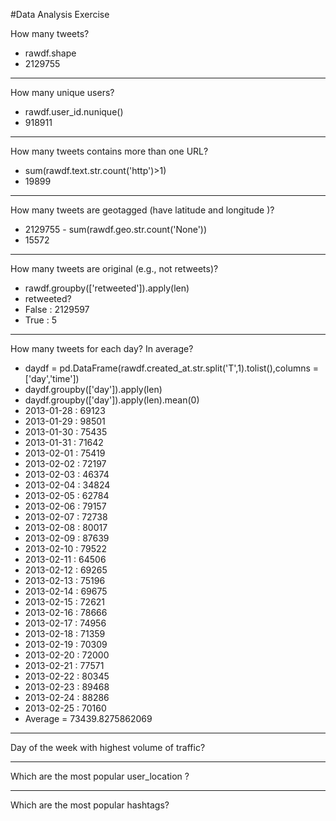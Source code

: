 #Data Analysis Exercise

How many tweets?
* rawdf.shape
* 2129755
- - - -

How many unique users?
* rawdf.user_id.nunique()
* 918911
- - - -

How many tweets contains more than one URL?
* sum(rawdf.text.str.count('http')>1)
* 19899
- - - -

How many tweets are geotagged (have latitude and longitude )?
* 2129755 - sum(rawdf.geo.str.count('None'))
* 15572
- - - -

How many tweets are original (e.g., not retweets)?
* rawdf.groupby(['retweeted']).apply(len)
* retweeted?
* False : 2129597
* True : 5
- - - -

How many tweets for each day? In average?
* daydf = pd.DataFrame(rawdf.created_at.str.split('T',1).tolist(),columns = ['day','time'])
* daydf.groupby(['day']).apply(len)
* daydf.groupby(['day']).apply(len).mean(0)
* 2013-01-28 : 69123
* 2013-01-29 : 98501
* 2013-01-30 : 75435
* 2013-01-31 : 71642
* 2013-02-01 : 75419
* 2013-02-02 : 72197
* 2013-02-03 : 46374
* 2013-02-04 : 34824
* 2013-02-05 : 62784
* 2013-02-06 : 79157
* 2013-02-07 : 72738
* 2013-02-08 : 80017
* 2013-02-09 : 87639
* 2013-02-10 : 79522
* 2013-02-11 : 64506
* 2013-02-12 : 69265
* 2013-02-13 : 75196
* 2013-02-14 : 69675
* 2013-02-15 : 72621
* 2013-02-16 : 78666
* 2013-02-17 : 74956
* 2013-02-18 : 71359
* 2013-02-19 : 70309
* 2013-02-20 : 72000
* 2013-02-21 : 77571
* 2013-02-22 : 80345
* 2013-02-23 : 89468
* 2013-02-24 : 88286
* 2013-02-25 : 70160
* Average = 73439.8275862069
- - - -

Day of the week with highest volume of traffic?
   
- - - - 

Which are the most popular user_location ?
   
- - - -

Which are the most popular hashtags?
